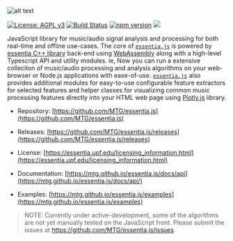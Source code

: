 
![alt text](https://user-images.githubusercontent.com/14850001/66190489-67098d80-e68c-11e9-9a7c-35b82f6635e1.png)

[![License: AGPL v3](https://img.shields.io/badge/License-AGPL%20v3-blue.svg)](https://www.gnu.org/licenses/agpl-3.0)
[![Build Status](https://travis-ci.org/MTG/essentia.js.svg?branch=master)](https://travis-ci.org/MTG/essentia.js)
[![npm version](https://badge.fury.io/js/essentia.js.svg)](https://badge.fury.io/js/essentia.js)
[![](https://data.jsdelivr.com/v1/package/npm/essentia.js/badge)](https://www.jsdelivr.com/package/npm/essentia.js)

JavaScript library for music/audio signal analysis and processing for both real-time and offline use-cases. The core of [`essentia.js`](/) is powered by [essentia C++ library](https://essentia.upf.edu) back-end using [WebAssembly](https://webassembly.org/) along with a high-level Typescript API and utility modules. ie, Now you can run a extensive colleciton of music/audio processing and analysis algorithms on your web-browser or Node.js applications with ease-of-use. [`essentia.js`]() also provides additional modules for easy-to-use configurable feature extractors for selected features and helper classes for visualizing common music processing features directly into your HTML web page using [Plotly.js](https://plotly.com/javascript/) library.

- Repository: [https://github.com/MTG/essentia.js](https://github.com/MTG/essentia.js)

- Releases: [https://github.com/MTG/essentia.js/releases](https://github.com/MTG/essentia.js/releases)

- License: [https://essentia.upf.edu/licensing_information.html](https://essentia.upf.edu/licensing_information.html)

- Documentation: [https://mtg.github.io/essentia.js/docs/api](https://mtg.github.io/essentia.js/docs/api/)
  
- Examples: [https://mtg.github.io/essentia.js/examples](https://mtg.github.io/essentia.js/examples)


> NOTE: Currently under active-development, some of the algorithms are not yet manually tested on the JavaScript front. Please submit the issues at https://github.com/MTG/essentia.js/issues.
